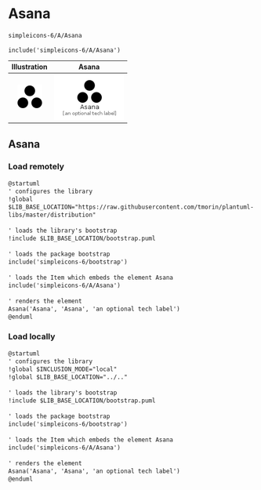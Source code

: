 # Asana


```text
simpleicons-6/A/Asana
```

```text
include('simpleicons-6/A/Asana')
```



| Illustration | Asana |
| :---: | :---: |
| ![illustration for Illustration](../../simpleicons-6/A/Asana.png) | ![illustration for Asana](../../simpleicons-6/A/Asana.Local.png) |




## Asana

### Load remotely
```plantuml
@startuml
' configures the library
!global $LIB_BASE_LOCATION="https://raw.githubusercontent.com/tmorin/plantuml-libs/master/distribution"

' loads the library's bootstrap
!include $LIB_BASE_LOCATION/bootstrap.puml

' loads the package bootstrap
include('simpleicons-6/bootstrap')

' loads the Item which embeds the element Asana
include('simpleicons-6/A/Asana')

' renders the element
Asana('Asana', 'Asana', 'an optional tech label')
@enduml
```

### Load locally
```plantuml
@startuml
' configures the library
!global $INCLUSION_MODE="local"
!global $LIB_BASE_LOCATION="../.."

' loads the library's bootstrap
!include $LIB_BASE_LOCATION/bootstrap.puml

' loads the package bootstrap
include('simpleicons-6/bootstrap')

' loads the Item which embeds the element Asana
include('simpleicons-6/A/Asana')

' renders the element
Asana('Asana', 'Asana', 'an optional tech label')
@enduml
```

